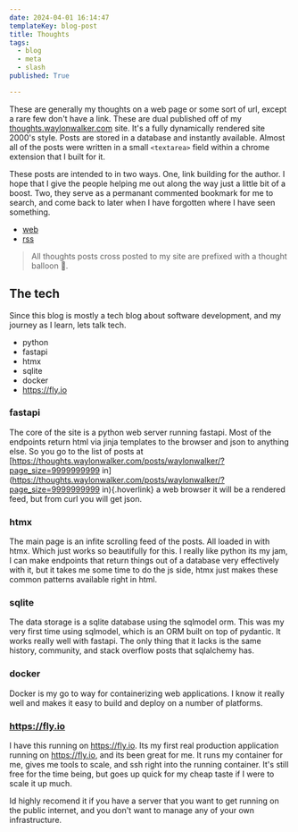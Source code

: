 ```yaml
---
date: 2024-04-01 16:14:47
templateKey: blog-post
title: Thoughts
tags:
  - blog
  - meta
  - slash
published: True

---
```


These are generally my thoughts on a web page or some sort of url, except a
rare few don't have a link.  These are dual published off of my
[thoughts.waylonwalker.com](https://thoughts.waylonwalker.com) site.  It's a
fully dynamically rendered site 2000's style.  Posts are stored in a database
and instantly available.  Almost all of the posts were written in a small
`<textarea>` field within a chrome extension that I built for it.

These posts are intended to in two ways.  One, link building for the author.  I
hope that I give the people helping me out along the way just a little bit of a
boost.  Two, they serve as a permanant commented bookmark for me to search, and
come back to later when I have forgotten where I have seen something.

* [web](https://waylonwalker.com/thoughts)
* [rss](https://waylonwalker.com/thoughts/rss.xml)

> All thoughts posts cross posted to my site are prefixed with a thought balloon 💭.

## The tech

Since this blog is mostly a tech blog about software development, and my
journey as I learn, lets talk tech.

* python
* fastapi
* htmx
* sqlite
* docker
* <https://fly.io>

### fastapi

The core of the site is a python web server running fastapi.  Most of the
endpoints return html via jinja templates to the browser and json to anything
else.  So you go to the list of posts at
[https://thoughts.waylonwalker.com/posts/waylonwalker/?page_size=9999999999 in](<https://thoughts.waylonwalker.com/posts/waylonwalker/?page_size=9999999999> in){.hoverlink}
a web browser it will be a rendered feed, but from curl you will get json.

### htmx

The main page is an infite scrolling feed of the posts.  All loaded in with
htmx.  Which just works so beautifully for this.  I really like python its my
jam, I can make endpoints that return things out of a database very effectively
with it, but it takes me some time to do the js side, htmx just makes these
common patterns available right in html.

### sqlite

The data storage is a sqlite database using the sqlmodel orm.  This was my very
first time using sqlmodel, which is an ORM built on top of pydantic.  It works
really well with fastapi.  The only thing that it lacks is the same history,
community, and stack overflow posts that sqlalchemy has.

### docker

Docker is my go to way for containerizing web applications.  I know it really
well and makes it easy to build and deploy on a number of platforms.

### <https://fly.io>

I have this running on <https://fly.io>.  Its my first real production application
running on <https://fly.io>, and its been great for me.  It runs my container for me,
gives me tools to scale, and ssh right into the running container.  It's still
free for the time being, but goes up quick for my cheap taste if I were to
scale it up much.

Id highly recomend it if you have a server that you want to get running on the
public internet, and you don't want to manage any of your own infrastructure.
